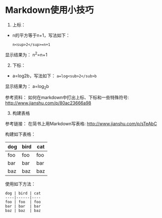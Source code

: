 # Markdown使用小技巧

1. 上标：
- n的平方等于n+1，写法如下：

    `n<sup>2</sup>=n+1`

显示结果为：
n<sup>2</sup>=n+1


2. 下标：

- a=log2b，写法如下：
    `a=log<sub>2</sub>b`
    
显示结果为：
a=log<sub>2</sub>b

参考资料：
如何在markdown中打出上标、下标和一些特殊符号:
<http://www.jianshu.com/p/80ac23666a98>

3. 构建表格

参考链接：
在简书上用Markdown写表格:
<http://www.jianshu.com/p/sTeAbC>

构建如下表格：

dog | bird | cat
----|------|----
foo | foo  | foo
bar | bar  | bar
baz | baz  | baz

使用如下方法：

    dog | bird | cat
    ----|------|----
    foo | foo  | foo
    bar | bar  | bar
    baz | baz  | baz